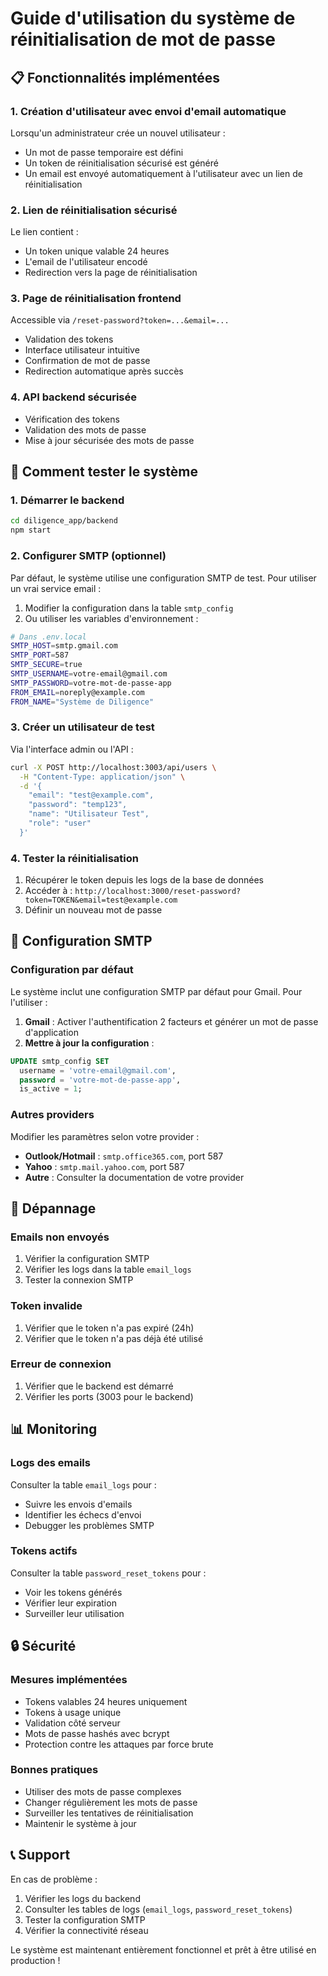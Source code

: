# Guide d'utilisation du système de réinitialisation de mot de passe

## 📋 Fonctionnalités implémentées

### 1. Création d'utilisateur avec envoi d'email automatique
Lorsqu'un administrateur crée un nouvel utilisateur :
- Un mot de passe temporaire est défini
- Un token de réinitialisation sécurisé est généré
- Un email est envoyé automatiquement à l'utilisateur avec un lien de réinitialisation

### 2. Lien de réinitialisation sécurisé
Le lien contient :
- Un token unique valable 24 heures
- L'email de l'utilisateur encodé
- Redirection vers la page de réinitialisation

### 3. Page de réinitialisation frontend
Accessible via `/reset-password?token=...&email=...`
- Validation des tokens
- Interface utilisateur intuitive
- Confirmation de mot de passe
- Redirection automatique après succès

### 4. API backend sécurisée
- Vérification des tokens
- Validation des mots de passe
- Mise à jour sécurisée des mots de passe

## 🚀 Comment tester le système

### 1. Démarrer le backend
```bash
cd diligence_app/backend
npm start
```

### 2. Configurer SMTP (optionnel)
Par défaut, le système utilise une configuration SMTP de test. Pour utiliser un vrai service email :

1. Modifier la configuration dans la table `smtp_config`
2. Ou utiliser les variables d'environnement :
```bash
# Dans .env.local
SMTP_HOST=smtp.gmail.com
SMTP_PORT=587
SMTP_SECURE=true
SMTP_USERNAME=votre-email@gmail.com
SMTP_PASSWORD=votre-mot-de-passe-app
FROM_EMAIL=noreply@example.com
FROM_NAME="Système de Diligence"
```

### 3. Créer un utilisateur de test
Via l'interface admin ou l'API :
```bash
curl -X POST http://localhost:3003/api/users \
  -H "Content-Type: application/json" \
  -d '{
    "email": "test@example.com",
    "password": "temp123",
    "name": "Utilisateur Test",
    "role": "user"
  }'
```

### 4. Tester la réinitialisation
1. Récupérer le token depuis les logs de la base de données
2. Accéder à : `http://localhost:3000/reset-password?token=TOKEN&email=test@example.com`
3. Définir un nouveau mot de passe

## 🔧 Configuration SMTP

### Configuration par défaut
Le système inclut une configuration SMTP par défaut pour Gmail. Pour l'utiliser :

1. **Gmail** : Activer l'authentification 2 facteurs et générer un mot de passe d'application
2. **Mettre à jour la configuration** :
```sql
UPDATE smtp_config SET 
  username = 'votre-email@gmail.com',
  password = 'votre-mot-de-passe-app',
  is_active = 1;
```

### Autres providers
Modifier les paramètres selon votre provider :
- **Outlook/Hotmail** : `smtp.office365.com`, port 587
- **Yahoo** : `smtp.mail.yahoo.com`, port 587
- **Autre** : Consulter la documentation de votre provider

## 🐛 Dépannage

### Emails non envoyés
1. Vérifier la configuration SMTP
2. Vérifier les logs dans la table `email_logs`
3. Tester la connexion SMTP

### Token invalide
1. Vérifier que le token n'a pas expiré (24h)
2. Vérifier que le token n'a pas déjà été utilisé

### Erreur de connexion
1. Vérifier que le backend est démarré
2. Vérifier les ports (3003 pour le backend)

## 📊 Monitoring

### Logs des emails
Consulter la table `email_logs` pour :
- Suivre les envois d'emails
- Identifier les échecs d'envoi
- Debugger les problèmes SMTP

### Tokens actifs
Consulter la table `password_reset_tokens` pour :
- Voir les tokens générés
- Vérifier leur expiration
- Surveiller leur utilisation

## 🔒 Sécurité

### Mesures implémentées
- Tokens valables 24 heures uniquement
- Tokens à usage unique
- Validation côté serveur
- Mots de passe hashés avec bcrypt
- Protection contre les attaques par force brute

### Bonnes pratiques
- Utiliser des mots de passe complexes
- Changer régulièrement les mots de passe
- Surveiller les tentatives de réinitialisation
- Maintenir le système à jour

## 📞 Support

En cas de problème :
1. Vérifier les logs du backend
2. Consulter les tables de logs (`email_logs`, `password_reset_tokens`)
3. Tester la configuration SMTP
4. Vérifier la connectivité réseau

Le système est maintenant entièrement fonctionnel et prêt à être utilisé en production !